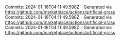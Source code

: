 Commits: 2024-01-16T04:11:49.598Z - Generated via https://github.com/marketplace/actions/artificial-grass
<br>
Commits: 2024-01-16T04:11:49.598Z - Generated via https://github.com/marketplace/actions/artificial-grass
<br>
Commits: 2024-01-16T04:11:49.598Z - Generated via https://github.com/marketplace/actions/artificial-grass
<br>

